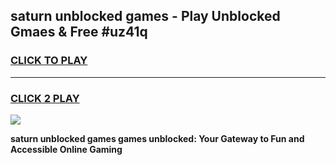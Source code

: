 
## saturn unblocked games - Play Unblocked Gmaes & Free #uz41q
<h3>
<a href="https://premium.freeplayer.one?title=saturn_unblocked_games&ref=01M">CLICK TO PLAY</a></h3>
<hr>

<h3>
<a href="https://premium.freeplayer.one?title=saturn_unblocked_games&ref=01M">CLICK 2 PLAY</a>
  
</h3>

<a href="https://premium.freeplayer.one?title=saturn_unblocked_games&ref=01M"><img src="https://clearcache.store/games.png"></a>


**saturn unblocked games games unblocked: Your Gateway to Fun and Accessible Online Gaming**
